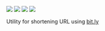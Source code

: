 ![](https://github.com/wutsi/wutsi-bitly/workflows/build/badge.svg)
![](https://img.shields.io/badge/jdk-1.8-brightgreen.svg)
![](https://img.shields.io/badge/language-kotlin-blue.svg)
![](https://img.shields.io/badge/maven-3.6+-blue)

Utility for shortening URL using [bit.ly](https://www.bitly.com)
